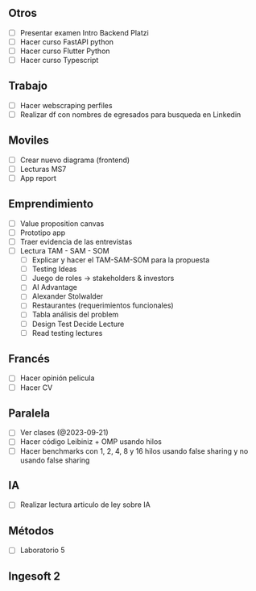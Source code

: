 ## Otros
	
- [ ] Presentar examen Intro Backend Platzi
- [ ] Hacer curso FastAPI python
- [ ] Hacer curso Flutter Python
- [ ] Hacer curso Typescript 

## Trabajo

- [ ] Hacer webscraping perfiles
- [ ] Realizar df con nombres de egresados para busqueda en Linkedin
## Moviles

- [ ] Crear nuevo diagrama (frontend)
- [ ] Lecturas MS7
- [ ] App report

## Emprendimiento

- [ ] Value proposition canvas
- [ ] Prototipo app
- [ ] Traer evidencia de las entrevistas
- [ ] Lectura TAM - SAM - SOM
	- [ ] Explicar y hacer el TAM-SAM-SOM para la propuesta
	- [ ] Testing Ideas
	- [ ] Juego de roles -> stakeholders & investors 
	- [ ] AI Advantage
	- [ ] Alexander Stolwalder
	- [ ] Restaurantes (requerimientos funcionales)
	- [ ] Tabla análisis del problem
	- [ ] Design Test Decide Lecture
	- [ ] Read testing lectures
## Francés

- [ ] Hacer opinión pelicula
- [ ] Hacer CV
## Paralela

- [ ] Ver clases (@2023-09-21)
- [ ] Hacer código Leibiniz  + OMP usando hilos
- [ ] Hacer benchmarks con 1, 2, 4, 8 y 16 hilos usando false sharing y no usando false sharing
## IA
* [ ] Realizar lectura articulo de ley sobre IA

## Métodos

- [ ] Laboratorio 5

## Ingesoft 2
